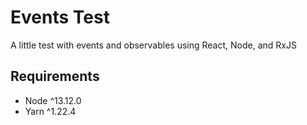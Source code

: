 # Events Test

A little test with events and observables using React, Node, and RxJS

## Requirements

- Node ^13.12.0
- Yarn ^1.22.4
